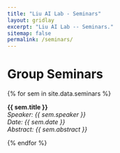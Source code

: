 ```yaml
---
title: "Liu AI Lab - Seminars"
layout: gridlay
excerpt: "Liu AI Lab -- Seminars."
sitemap: false
permalink: /seminars/
---
```


# Group Seminars

{% for sem in site.data.seminars %}

  <strong>{{ sem.title }}</strong><br/>
  <em>Speaker: {{ sem.speaker }}</em><br/>
  <em>Date: {{ sem.date }}</em><br/>
  <em>Abstract: {{ sem.abstract }} </em><br/><a href="{{ sem.slides }}"></a>

{% endfor %}